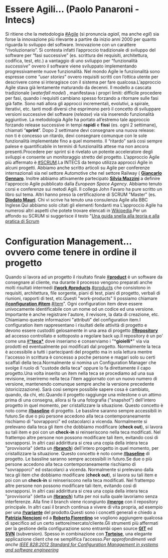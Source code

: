 # Essere Agili… (Paolo Panaroni - Intecs)

Si ritiene che la metodologia  [#Agile]() (si pronuncia *agiail*, ma anche *egil*) sia forse la innovazione più rilevante a partire da inizio anni 2000  per quanto riguarda lo sviluppo del software. Innovazione  con un  carattere “rivoluzionario”.  Si contesta infatti  l’approccio  tradizionale di sviluppo del software per “fasi successive” (es.  scrittura dei requisiti, architettura, codifica, test, etc.) a vantaggio di uno sviluppo per “funzionalità  *successive*”  ovvero il software viene sviluppato implementando progressivamente nuove funzionalità. Nel mondo Agile le funzionalità sono espresse come “*user stories*” ovvero  requisiti scritti con l’ottica utente per descrivere come si interagisce con il sistema per fare qualcosa.L’approccio Agile stava già lentamente maturando da decenni.  Il modello a cascata tradizionale (*waterfall model*) , manifestava i propri limiti: difficile procedere per fasi, quando i  requisiti cambiano spesso forzando a ritornare sulle fasi già fatte.  Sono nati allora gli approcci incrementali, evolutivi, a spirale,  iterativi, etc. tanti modi diversi che esprimono però  il concetto di  sviluppare versioni successive del software (*release*) via via inserendo funzionalità aggiuntive. La metodologia Agile ha  portato all’estremo tale approccio forzando release successive in tempi **rapidi**  e **fissi** (es. ogni 2 settimane),  chiamati “**sprint**”. Dopo 2 settimane devi consegnare una nuova release: non ti è concesso un ritardo, devi  consegnare comunque con le sole funzionalità implementate fino a quel  momento.  Il “ritardo” sarà cosi sempre palese e quantificabile in  termini di funzionalità attese ma non ancora presenti.Procedere per sprint si è rivelato un potente acceleratore degli sviluppi e  consente un monitoraggio stretto del progetto. L’approccio Agile più  affermato è [#SCRUM]().La INTECS da tempo utilizza approcci Agile in alcuni progetti. Abbiamo  anche scritto articoli su Agile per conferenze internazionali sia nel  settore Automotive che nel settore Railway ( [**Giancarlo Gennaro**](). Inoltre abbiamo attivamente partecipato [**Silvia Mazzini**]() a definire l'approccio Agile pubblicato dalla *European Space Agency*. Abbiamo tenuto corsi e conferenze sui metodi Agili. Il collega John  Favaro ha pure scritto un libro sul tema. Altri hanno preso la  certificazione  di SCRUM "Master" (es. [**Diodato Mauri**]().  Chi vi scrive ha tenuto una consulenza Agile alla BBC Inglese.Qui abbiamo solo citati gli elementi fondanti  ma L’approccio Agile ha numerosi altri aspetti che potete trovare elencati in [Wikipedia](https://l.workplace.com/l.php?u=https%3A%2F%2Fit.wikipedia.org%2Fwiki%2FMetodologia_agile&h=AT1OUp6SQ2drCdz6ZDacjldqLwwlkukQwpjkrRTppV25ld1YSN8TlABWI5xOVRwTPBvcId3ToJLCY2YCsIPqyiwp8WDwTiL1imxeoAl4F5yskYTUUlAEjMpthqItkWJfjkFVlLmFsLoWcCWw&__tn__=-UK-R&c[0]=AT1MaaA4quj2XeX8TBDBjAFwwkCAbF_ErjyhVqccUJiGpxS4UDB1_E5WJv8RyZelhH4WIw3tO6tgIh4fh4ERDwfo_sCk5TfZtVFN7SHUj8ScMJHLY9oGwT3K8TdnfI4rKBr0nlpzSIWIW6nJX_qmZY5SHlnlMRnIL5oL5LzTaAUKpCKg5ULKLtGK6gI6sci2HpVFTGwdbA).Per un affondo su SCRUM si suggerisce  il testo "[Una guida snella alla teoria e alla pratica di Scrum](https://scrumprimer.org/primers/it_scrumprimer20.pdf)



# Configuration Management… ovvero come tenere in ordine il progetto

Quando si lavora ad un progetto il risultato finale [#**product**](https://innoviamointecsinsieme.workplace.com/hashtag/product?__eep__=6) è un software da consegnare al cliente, ma durante il processo vengono preparati anche molti risultati intermedi [#**work #products**](https://innoviamointecsinsieme.workplace.com/hashtag/work?__eep__=6) [#products](https://innoviamointecsinsieme.workplace.com/hashtag/products?__eep__=6&__gid__=467177904420959) che consistono in requisiti, architettura, file sorgente, piani di  test, piani di progetto, verbali di riunioni, rapporti di test, etc.Questi "work-products" li possiamo chiamare [#**configuration #item**](https://innoviamointecsinsieme.workplace.com/hashtag/configuration?__eep__=6&__gid__=467177904420959) [#item](https://innoviamointecsinsieme.workplace.com/hashtag/item?__eep__=6&__gid__=467177904420959)".  Ogni configuration item deve essere univocamente identificabile con un nome od un codice ed una versione. Importante è anche registrare   l'autore, il revisore, la data di creazione, etc. Chiamiamo queste  informazioni  "attributi" del configuration item.I configuration item rappresentano i risultati delle attività di progetto e devono essere custoditi gelosamente in una area di progetto [#**Repository**](https://innoviamointecsinsieme.workplace.com/hashtag/repository?__eep__=6) ad accesso controllato e sottoposto a regolare back up.Il repository è un po' come una [#***teca\***](https://innoviamointecsinsieme.workplace.com/hashtag/teca?__eep__=6) dove inseriamo e conserviamo i "***gioielli\***" via via prodotti ed eventualmente poi modificati dal progetto.  Normalmente la teca è accessibile a tutti i partecipanti del progetto ma in sola lettura mentre l'accesso in scrittura è concesso a poche  persone e magari solo su certi scaffali della teca.Normalmente si nomina un Configuration Manager che svolge il ruolo di "custode  della teca" oppure lo fa direttamente il capo progetto.Una volta inserito un item nella teca se procediamo ad una sua revisione,  inseriremo nella teca l'item aggiornato con un nuovo numero di versione, mantenendo comunque sempre anche la versione precedente  (storicizzazione). Sarà così sempre possibile sapere cosa è cambiato,  quando, da chi, etc.Quando il progetto raggiunge una milestone o un attimo prima di una consegna,  allora si fa una fotografia ("snapshot") dell'intero progetto in quel  momento, per cristallizzare la situazione. Questo concetto è noto come [#**baseline**](https://innoviamointecsinsieme.workplace.com/hashtag/baseline?__eep__=6) di progetto. Le bassline saranno sempre accessibili in futuro.Se due o più persone accedono alla teca contemporaneamente rischiamo di  "sovrapporci" ed ostacolarci a vicenda. Normalmente si prelevano dalla  teca gli item che dobbiamo modificare (**check out**), si lavora su tali item e poi con un **check-in**  si reinseriscono nella teca modificati. Nel frattempo altre persone  non possono modificare tali item, evitando così di sovrapporsi. In altri casi addirittura si crea una copia della intera  teca "provvisoria"  (detta un [#**branch**](https://innoviamointecsinsieme.workplace.com/hashtag/branch?__eep__=6)) dell'intero progetto in quel  momento, per cristallizzare la situazione. Questo concetto è noto come [#**baseline**](https://innoviamointecsinsieme.workplace.com/hashtag/baseline?__eep__=6) di progetto. Le bassline saranno sempre accessibili in futuro.Se due o più persone accedono alla teca contemporaneamente rischiamo di  "sovrapporci" ed ostacolarci a vicenda. Normalmente si prelevano dalla  teca gli item che dobbiamo modificare (**check out**), si lavora su tali item e poi con un **check-in**  si reinseriscono nella teca modificati. Nel frattempo altre persone  non possono modificare tali item, evitando così di sovrapporsi. In altri casi addirittura si crea una copia della intera  teca "provvisoria"  (detta un [#**branch**](https://innoviamointecsinsieme.workplace.com/hashtag/branch?__eep__=6)) tutta per noi sulla quale lavoriamo senza interferenze. Alla fine il branch viene ricongiunto [#**merge**](https://innoviamointecsinsieme.workplace.com/hashtag/merge?__eep__=6) con il repository principale. In altri casi il branch continua a vivere di vita propria, ad esempio per una [#**variante**](https://innoviamointecsinsieme.workplace.com/hashtag/variante?__eep__=6) del prodotto.Questi sono i concetti generali e chiedo a [**Patrizia Nencioni**](https://innoviamointecsinsieme.workplace.com/profile.php?id=100057976627123) ed a [**Roberto Fiorentino**](https://innoviamointecsinsieme.workplace.com/profile.php?id=100057960547693) se vogliono aggiungere qualcosa di specifico ad un certo settore/mercato/cliente.Gli strumenti più affermati per la gestione della configurazione sono entrambi open source  [**GIT**](https://l.workplace.com/l.php?u=https%3A%2F%2Fgit-scm.com%2F%23%3A~%3Atext%3DGit%26text%3DGit%20is%20a%20free%20and%2Cfootprint%20with%20lightning%20fast%20performance.&h=AT21fVAad74aMyXvUDwFhC0yGkUJ8RW2Rm3laea2-JEuWLE0dGrHWs8EuwhH5lyw68itjM9F1cob1CcAfOlgsOEOmUWRLGUuuCSF_W080u33my02SVQ73W1YoHKko_2Y5tPqUkOpy2ALUW6C&__tn__=-UK-R&c[0]=AT3RgJZ2r_gy7LxfG793OLZD_JM9Iwg6NJMZkFubC9aKpLALrNkSv7iXAzMMcET1KuvekuL48LCYfW5AbXf-fwoIqcpVX3VkbDrD3fwowfEwFr7U719iBwK1e3ahvSzkTWQxL2l9DLz_VmgB74YQ1vCK0RxithWZA2bL4Q_7_xjr6paOtL4AfVYKqvv061eFD9blCrYsERs6tRYg) ed [**SVN**](https://subversion.apache.org/) (subversion). Spesso  in combinazione con [**Tortoise**](https://l.workplace.com/l.php?u=https%3A%2F%2Ftortoisesvn.net%2F&h=AT1N2JFnjrvnAizVY2-RvssOMoOVFmFyMwgf0200S1uiRWSTx8XYRWta4TBskGT6_HBh96s6hHPeq40gu50mebXnqZcpP6cx8gHbsL-odkvLab_UhsrnMv0BUwsSiHoEJhOhBhyC9UIeCUmu&__tn__=-UK-R&c[0]=AT3RgJZ2r_gy7LxfG793OLZD_JM9Iwg6NJMZkFubC9aKpLALrNkSv7iXAzMMcET1KuvekuL48LCYfW5AbXf-fwoIqcpVX3VkbDrD3fwowfEwFr7U719iBwK1e3ahvSzkTWQxL2l9DLz_VmgB74YQ1vCK0RxithWZA2bL4Q_7_xjr6paOtL4AfVYKqvv061eFD9blCrYsERs6tRYg), una elegante applicazione client che ne semplifica l’accesso.*Per approfondimenti vedi anche [IEEE 828:2012 Standard for Configuration Management in systems and software engineering](https://standards.ieee.org/standard/828-2012.html#Standard)*